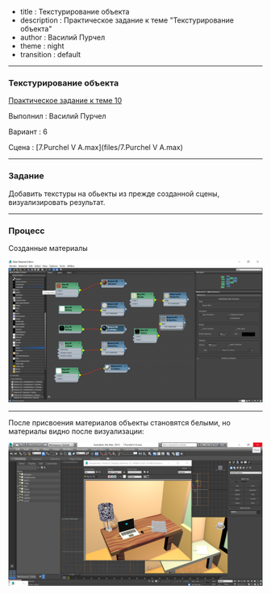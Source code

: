 - title : Текстурирование объекта
- description : Практическое задание к теме "Текстурирование объекта"
- author : Василий Пурчел
- theme : night
- transition : default

***

### Текстурирование объекта

[Практическое задание к теме 10](http://dl.sumdu.edu.ua/study_tools/drop/start/376664)

Выполнил : Василий Пурчел

Вариант : 6

Сцена : [7.Purchel V A.max](files/7.Purchel V A.max)

---

### Задание

Добавить текстуры на обьекты из прежде созданной сцены, визуализировать результат.

***

### Процесс

Созданные материалы

![Materials](images/3dGeom-t7s1.png "Materials")

---

После присвоения материалов объекты становятся белыми, но материалы видно после визуализации:

![Rendered scene with materials](images/3dGeom-t7s2.png "Rendered scene with materials")

